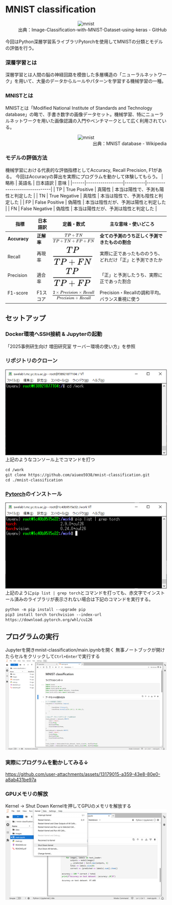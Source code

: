 # MNIST classification

<div align="center">
    <img src="https://user-images.githubusercontent.com/68801296/88917938-4008f180-d286-11ea-8667-50027700e3ea.png" alt="mnist" title="mnist">
</div>
<div align="right">
    出典：Image-Classification-with-MNIST-Dataset-using-keras - GitHub
</div>

<br>
今回はPython深層学習系ライブラリPytorchを使用してMNISTの分類とモデルの評価を行う。

### 深層学習とは
深層学習とは人間の脳の神経回路を模倣した多層構造の「ニューラルネットワーク」を用いて、大量のデータからルールやパターンを学習する機械学習の一種。
### MNISTとは
MNISTとは「Modified National Institute of Standards and Technology database」の略で、手書き数字の画像データセット。機械学習、特にニューラルネットワークを用いた画像認識の入門やベンチマークとして広く利用されている。

<div align="center">
    <img src="https://upload.wikimedia.org/wikipedia/commons/b/b1/MNIST_dataset_example.png" alt="mnist" title="mnist">
</div>
<div align="right">
    出典：MNIST database - Wikipedia
</div>

### モデルの評価方法
機械学習における代表的な評価指標としてAccuracy, Recall Precision, F1がある。
今回はAccuracyの算出を実際にプログラムを動かして体験してもらう。
| 略称  | 英語名             | 日本語訳   | 意味                       |
|------|------------------|----------|-------------------------------|
| TP   | True Positive    | 真陽性    | 本当は陽性で、予測も陽性と判定した     |
| TN   | True Negative    | 真陰性    | 本当は陰性で、予測も陰性と判定した     |
| FP   | False Positive   | 偽陽性    | 本当は陰性だが、予測は陽性と判定した   |
| FN   | False Negative   | 偽陰性    | 本当は陽性だが、予測は陰性と判定した   |

| 指標            | 日本語訳     | 定義・数式                            | 主な意味・使いどころ                            |
|----------------|------------|-------------------------------------|-------------------------------------------|
| **Accuracy**   | **正解率**   | ![accuracy](resources/accuracy.svg)　  | **全ての予測のうち正しく予測できたものの割合**       |
| Recall    　　  | 再現率       | ![recall](resources/recall.svg)       | 実際に正であったもののうち、どれだけ「正」と予測できたか |
| Precision 　　  | 適合率       | ![precision](resources/precision.svg) | 「正」と予測したうち、実際に正であった割合           |
| F1-score  　　  | F1スコア     | ![f1](resources/f1.svg)               | Precision・Recallの調和平均。バランス重視に使う    |

## セットアップ
### Docker環境へSSH接続 & Jupyterの起動
「2025事例研⽣向け 増⽥研究室 サーバー環境の使い⽅」を参照

### リポジトリのクローン
![ssh_console](resources/ssh_console.png)<br>
上記のようなコンソール上でコマンドを打つ
```
cd /work
git clone https://github.com/aiueo5938/mnist-classification.git
cd ./mnist-classification
```

### [Pytorch](https://pytorch.org/get-started/locally/)のインストール
![install_torch](resources/install_torch.png)
<br>上記のように`pip list | grep torch`とコマンドを打っても、赤文字でインストール済みのライブラリが表示されない場合は下記のコマンドを実行する。
```
python -m pip install --upgrade pip
pip3 install torch torchvision --index-url https://download.pytorch.org/whl/cu126
```

## プログラムの実行
Jupyterを開きmnist-classification/main.ipynbを開く
無事ノートブックが開けたらセルをクリックして`Ctrl+Enter`で実行する
![jupyter](resources/jupyter.png)

### 実際にプログラムを動かしてみる↓
https://github.com/user-attachments/assets/13179015-a359-43e8-80e0-a8ab431be97a

### GPUメモリの解放
Kernel -> Shut Down Kernelを押してGPUのメモリを解放する
![release_memory](resources/release_memory.png)